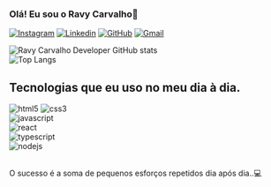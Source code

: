 ### Olá! Eu sou o Ravy Carvalho🤙

[![Instagram](https://img.shields.io/badge/Instagram-E4405F?style=for-the-badge&logo=instagram&logoColor=white)](https://www.instagram.com/ravycarvalho_/)
[![Linkedin](https://img.shields.io/badge/LinkedIn-0077B5?style=for-the-badge&logo=linkedin&logoColor=white)](https://www.linkedin.com/in/ravy-carvalho/)
[![GitHub](https://img.shields.io/badge/GitHub-100000?style=for-the-badge&logo=github&logoColor=white)](https://github.com/ravycarvalhodeveloper)
[![Gmail](https://img.shields.io/badge/Gmail-D14836?style=for-the-badge&logo=gmail&logoColor=white)](mailto:ravypdcarvalhomaind007@gmail.com)


![Ravy Carvalho Developer GitHub stats](https://github-readme-stats.vercel.app/api?username=ravycarvalhodeveloper&show_icons=true&theme=dark)<br/>
![Top Langs](https://github-readme-stats.vercel.app/api/top-langs/?username=ravycarvalhodeveloper&hide_progress=true)
## Tecnologias que eu uso no meu dia à dia.


<div>
<div style="display: inline">
    <img aling="center" alt="html5" src="https://img.shields.io/badge/HTML5-E34F26?style=for-the-badge&logo=html5&logoColor=white" />
</div>
<div style="display: inline">
    <img aling="center" alt="css3" src="https://img.shields.io/badge/CSS3-1572B6?style=for-the-badge&logo=css3&logoColor=white" />
</div>
<div style="display: inline_block">
    <img aling="center" alt="javascript" src="https://img.shields.io/badge/JavaScript-F7DF1E?style=for-the-badge&logo=javascript&logoColor=black" />
</div>
<div style="display: inline_block">
    <img aling="center" alt="react" src="https://img.shields.io/badge/React-20232A?style=for-the-badge&logo=react&logoColor=61DAFB" />
</div>
<div style="display: inline_block">
    <img aling="center" alt="typescript" src="https://img.shields.io/badge/TypeScript-007ACC?style=for-the-badge&logo=typescript&logoColor=white" />
</div>
<div style="display: inline_block">
    <img aling="center" alt="nodejs" src="https://img.shields.io/badge/Node.js-43853D?style=for-the-badge&logo=node.js&logoColor=white" />
</div>
</div><br/>

O sucesso é a soma de pequenos esforços repetidos dia após dia..💻






